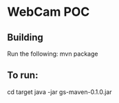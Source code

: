 # WebCam POC

## Building
Run the following:
mvn package

## To run:
cd target
java -jar gs-maven-0.1.0.jar


